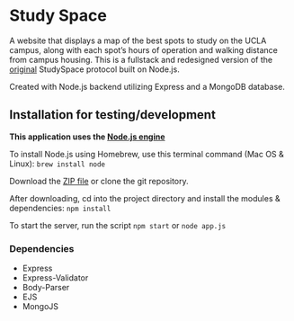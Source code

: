 # Study Space
A website that displays a map of the best spots to study on the UCLA campus, along with each spot’s hours of operation and walking distance from campus housing. This is a fullstack and redesigned version of the [original](https://github.com/bradleymont/StudySpace) StudySpace protocol built on Node.js.

Created with Node.js backend utilizing Express and a MongoDB database.

## Installation for testing/development
**This application uses the [Node.js engine](https://nodejs.org/en/download/)**

To install Node.js using Homebrew, use this terminal command (Mac OS & Linux):
`brew install node`

Download the [ZIP file](https://github.com/danyulkoo/StudySpace/archive/master.zip) or clone the git repository.

After downloading, cd into the project directory and install the modules & dependencies:
`npm install`

To start the server, run the script `npm start` or `node app.js`

### Dependencies
* Express
* Express-Validator
* Body-Parser
* EJS
* MongoJS

